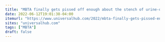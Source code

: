 ```yaml
---
title: "MBTA finally gets pissed off enough about the stench of urine-drenched elevators to try something new"
date: 2022-06-12T19:01:38-04:00
itemurl: "https://www.universalhub.com/2022/mbta-finally-gets-pissed-enough-about-stench-urine"
sites: "universalhub.com"
tags: ["MBTA"]
draft: false
---
```


